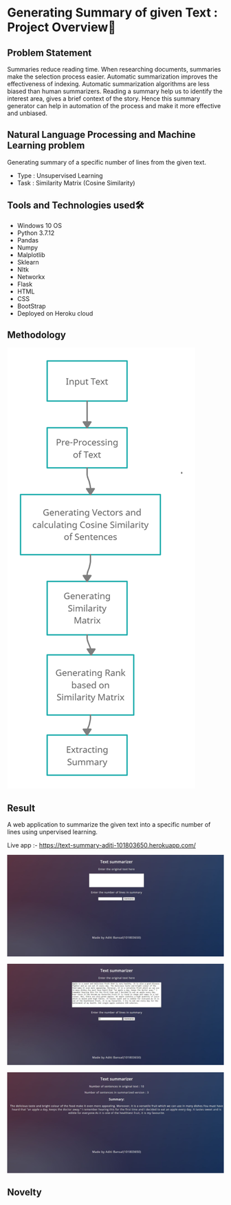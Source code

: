 # Generating Summary of given Text : Project Overview🎯
## Problem Statement
Summaries reduce reading time. When researching documents, summaries make the selection process easier. Automatic summarization improves the effectiveness of indexing. Automatic summarization algorithms are less biased than human summarizers. Reading a summary help us to identify the interest area, gives a brief context of the story.
Hence this summary generator can help in automation of the process and make it more effective and unbiased.

## Natural Language Processing and Machine Learning problem
Generating summary of a specific number of lines from the given text. 
* Type : Unsupervised Learning
* Task : Similarity Matrix (Cosine Similarity)

## Tools and Technologies used🛠
* Windows 10 OS
* Python 3.7.12
* Pandas
* Numpy
* Malplotlib
* Sklearn
* Nltk
* Networkx
* Flask
* HTML
* CSS
* BootStrap
* Deployed on Heroku cloud

## Methodology

![](Methodology.jpg)

## Result
A web application to summarize the given text into a specific number of lines using unpervised learning.

Live app :- https://text-summary-aditi-101803650.herokuapp.com/

![](snapshots/Landing_Page.jpg)

![](snapshots/Input_Text.jpg)

![](snapshots/Summarized_Text.jpg)

## Novelty
